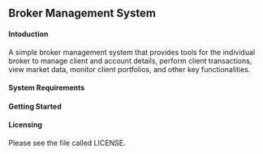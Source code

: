 ## Broker Management System
#### Intoduction
A simple broker management system that provides tools for the individual broker to manage client and account details, perform client transactions, view market data, monitor client portfolios, and other key functionalities.
#### System Requirements
#### Getting Started
#### Licensing 
Please see the file called LICENSE.
